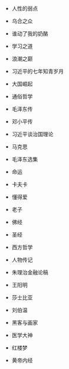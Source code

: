 # 

- 人性的弱点
- 乌合之众
- 谁动了我的奶酪
- 学习之道
- 浪潮之巅
- 习近平的七年知青岁月
- 大国崛起



- 通俗哲学
- 毛泽东传
- 邓小平传
- 习近平谈治国理论
- 马克思
- 毛泽东选集
- 命运
- 卡夫卡
- 懂得爱
- 老子
- 佛经
- 圣经
- 西方哲学
- 人物传记
- 朱理治金融论稿
- 王阳明
- 莎士比亚
- 刘伯温
- 黑客与画家
- 医学大神
- 红楼梦
- 黄帝内经



